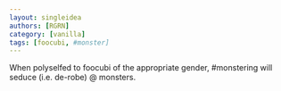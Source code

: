 ```yaml
---
layout: singleidea
authors: [RGRN]
category: [vanilla]
tags: [foocubi, #monster]
---
```

When polyselfed to foocubi of the appropriate gender, #monstering will seduce (i.e. de-robe) @ monsters.
